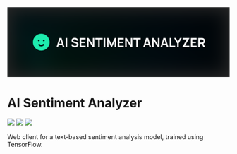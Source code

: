 <img src="./github/product-img.svg" />

# AI Sentiment Analyzer

![](https://img.shields.io/github/license/dev-xero/ml-sentiment-analyzer-client?style=for-the-badge&colorA=131821&colorB=FFFFFF&logo=markdown)
![](https://img.shields.io/npm/v/@nestjs/core.svg?style=for-the-badge&colorA=131820&colorB=FFFFFF&logo=markdown)
![](https://img.shields.io/github/deployments/dev-xero/ml-sentiment-analyzer-client/production?style=for-the-badge&logo=vercel&label=DEPLOYMENT&labelColor=%23131820&color=%2364fab6)

Web client for a text-based sentiment analysis model, trained using TensorFlow.
